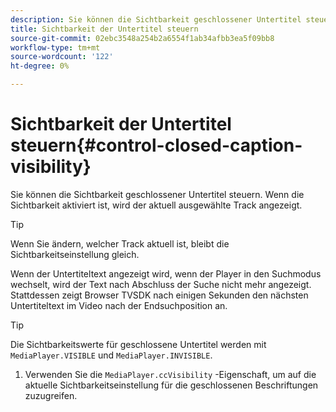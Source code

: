 ```yaml
---
description: Sie können die Sichtbarkeit geschlossener Untertitel steuern. Wenn die Sichtbarkeit aktiviert ist, wird der aktuell ausgewählte Track angezeigt.
title: Sichtbarkeit der Untertitel steuern
source-git-commit: 02ebc3548a254b2a6554f1ab34afbb3ea5f09bb8
workflow-type: tm+mt
source-wordcount: '122'
ht-degree: 0%

---
```


# Sichtbarkeit der Untertitel steuern{#control-closed-caption-visibility}

Sie können die Sichtbarkeit geschlossener Untertitel steuern. Wenn die Sichtbarkeit aktiviert ist, wird der aktuell ausgewählte Track angezeigt.

>[!TIP]
>
>Wenn Sie ändern, welcher Track aktuell ist, bleibt die Sichtbarkeitseinstellung gleich.

Wenn der Untertiteltext angezeigt wird, wenn der Player in den Suchmodus wechselt, wird der Text nach Abschluss der Suche nicht mehr angezeigt. Stattdessen zeigt Browser TVSDK nach einigen Sekunden den nächsten Untertiteltext im Video nach der Endsuchposition an.

>[!TIP]
>
>Die Sichtbarkeitswerte für geschlossene Untertitel werden mit `MediaPlayer.VISIBLE` und `MediaPlayer.INVISIBLE`.

1. Verwenden Sie die `MediaPlayer.ccVisibility` -Eigenschaft, um auf die aktuelle Sichtbarkeitseinstellung für die geschlossenen Beschriftungen zuzugreifen.
